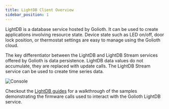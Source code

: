 ```yaml
---
title: LightDB Client Overview
sidebar_position: 1
---
```


LightDB is a database service hosted by Golioth. It can be used to create applications involving resource state. Device state such as LED on/off, door lock position, or thermostat settings are easy to manage using the Golioth cloud.

The key differentiator between the LightDB and LightDB Stream services offered by Golioth is data persistence. LightDB data values do not accumulate, they are replaced with update calls. The LightDB Stream service can be used to create time series data.

![Console](../assets/lightDB-trans-svg-A4.svg)

Checkout the [LightDB guides](https://docs.golioth.io/cloud/services/lightdb/) for a walkthrough of the samples demonstrating the firmware calls used to interact with the Golioth LightDB service.
